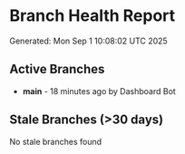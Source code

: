 # Branch Health Report
Generated: Mon Sep  1 10:08:02 UTC 2025

## Active Branches
- **main** - 18 minutes ago by Dashboard Bot

## Stale Branches (>30 days)
No stale branches found
